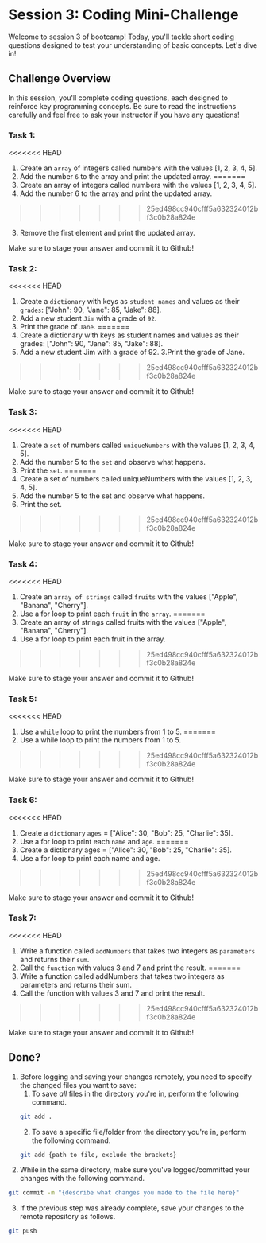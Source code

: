 # Session 3: Coding Mini-Challenge

Welcome to session 3 of bootcamp! Today, you'll tackle short coding questions designed to test your understanding of basic concepts. Let's dive in!

## Challenge Overview

In this session, you'll complete coding questions, each designed to reinforce key programming concepts. Be sure to read the instructions carefully and feel free to ask your instructor if you have any questions!

### Task 1: 
<<<<<<< HEAD
1. Create an `array` of integers called numbers with the values [1, 2, 3, 4, 5].
2. Add the number `6` to the array and print the updated array.
=======
1. Create an array of integers called numbers with the values [1, 2, 3, 4, 5].
2. Add the number 6 to the array and print the updated array.
>>>>>>> 25ed498cc940cfff5a632324012bf3c0b28a824e
3. Remove the first element and print the updated array.

Make sure to stage your answer and commit it to Github!

### Task 2:
<<<<<<< HEAD
1. Create a `dictionary` with keys as `student names` and values as their `grades`: ["John": 90, "Jane": 85, "Jake": 88].
2. Add a new student `Jim` with a grade of `92`.
3. Print the grade of `Jane`.
=======
1. Create a dictionary with keys as student names and values as their grades: ["John": 90, "Jane": 85, "Jake": 88].
2. Add a new student Jim with a grade of 92.
3.Print the grade of Jane.
>>>>>>> 25ed498cc940cfff5a632324012bf3c0b28a824e

Make sure to stage your answer and commit it to Github!

### Task 3: 
<<<<<<< HEAD
1. Create a `set` of numbers called `uniqueNumbers` with the values [1, 2, 3, 4, 5].
2. Add the number 5 to the `set` and observe what happens.
3. Print the `set`.
=======
1. Create a set of numbers called uniqueNumbers with the values [1, 2, 3, 4, 5].
2. Add the number 5 to the set and observe what happens.
3. Print the set.
>>>>>>> 25ed498cc940cfff5a632324012bf3c0b28a824e

Make sure to stage your answer and commit it to Github!

### Task 4: 
<<<<<<< HEAD
1. Create an `array of strings` called `fruits` with the values ["Apple", "Banana", "Cherry"].
2. Use a for loop to print each `fruit` in the `array`.
=======
1. Create an array of strings called fruits with the values ["Apple", "Banana", "Cherry"].
2. Use a for loop to print each fruit in the array.
>>>>>>> 25ed498cc940cfff5a632324012bf3c0b28a824e

Make sure to stage your answer and commit it to Github!

### Task 5: 
<<<<<<< HEAD
1.  Use a `while` loop to print the numbers from 1 to 5.
=======
1.  Use a while loop to print the numbers from 1 to 5.
>>>>>>> 25ed498cc940cfff5a632324012bf3c0b28a824e

Make sure to stage your answer and commit it to Github!

### Task 6: 
<<<<<<< HEAD
1. Create a `dictionary` `ages` = ["Alice": 30, "Bob": 25, "Charlie": 35].
2. Use a for loop to print each `name` and `age`.
=======
1. Create a dictionary ages = ["Alice": 30, "Bob": 25, "Charlie": 35].
2. Use a for loop to print each name and age.
>>>>>>> 25ed498cc940cfff5a632324012bf3c0b28a824e

Make sure to stage your answer and commit it to Github!

### Task 7: 
<<<<<<< HEAD
1. Write a function called `addNumbers` that takes two integers as `parameters` and returns their `sum`.
2. Call the `function` with values 3 and 7 and print the result.
=======
1. Write a function called addNumbers that takes two integers as parameters and returns their sum.
2. Call the function with values 3 and 7 and print the result.
>>>>>>> 25ed498cc940cfff5a632324012bf3c0b28a824e

Make sure to stage your answer and commit it to Github!


## Done?
1. Before logging and saving your changes remotely, you need to specify the changed files you want to save:
   1. To save *all* files in the directory you're in, perform the following command.
   ```bash
   git add .
   ```
   2. To save a specific file/folder from the directory you're in, perform the following command.
   ```bash
   git add {path to file, exclude the brackets}
   ```
3. While in the same directory, make sure you've logged/committed your changes with the following command.
```bash
git commit -m "{describe what changes you made to the file here}"
```
3. If the previous step was already complete, save your changes to the remote repository as follows.
```bash
git push
```
